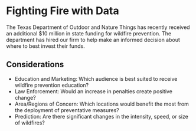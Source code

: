 # Fighting Fire with Data

The Texas Department of Outdoor and Nature Things has recently received an additional $10 million in state funding for wildfire prevention. The department has hired our firm to help make an informed decision about where to best invest their funds. 

## Considerations
- Education and Marketing: Which audience is best suited to receive wildfire prevention education?
- Law Enforcement: Would an increase in penalties create positive change?
- Area/Regions of Concern: Which locations would benefit the most from the deployment of preventative measures?
- Prediction: Are there significant changes in the intensity, speed, or size of wildfires?

